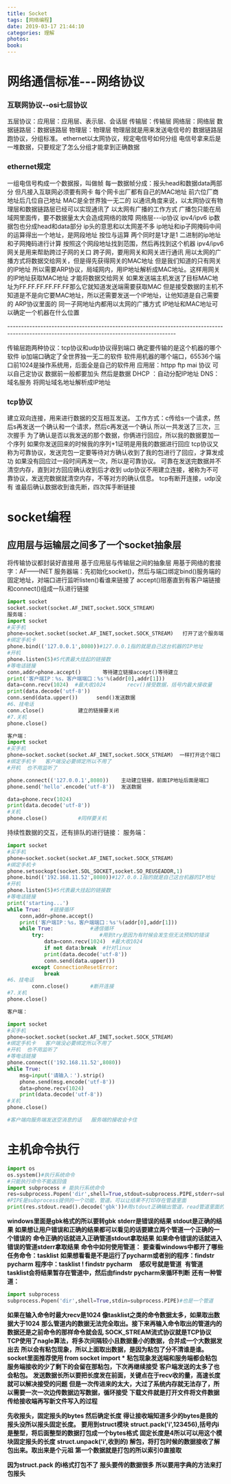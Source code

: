 ```yaml
---
title: Socket
tags: [网络编程]
date: 2019-03-17 21:44:10
categories: 理解
photos:
book:
---
```


# 网络通信标准---网络协议

### 互联网协议--osi七层协议

五层协议：应用层：应用层、表示层、会话层
          传输层：传输层
   	 网络层：网络层
   	 数据链路层：数据链路层
    	物理层：物理层
物理层就是用来发送电信号的
数据链路层跑协议，分组标准。 ethernet以太网协议，规定电信号如何分组
电信号拿来后是一堆数据，只要规定了怎么分组才能拿到正确数据

### ethernet规定

一组电信号构成一个数据报，叫做帧
每一数据帧分成：报头head和数据data两部分
但凡接入互联网必须要有网卡
每个网卡出厂都有自己的MAC地址   前六位厂商地址后几位自己地址
MAC是全世界独一无二的
以通讯角度来说，以太网协议有物理层和数据链路层已经可以实现通讯了
以太网有广播的工作方式
广播包只能在局域网里面传，要不数据量太大会造成网络的故障
网络层---ip协议  ipv4/ipv6
ip数据包也分成head和data部分 ip头的意思和以太网差不多
ip地址和ip子网掩码中间的运算得出一个地址，是网段地址
按位与运算   两个同时是1才是1  二进制的ip地址和子网掩码进行计算
按照这个网段地址找到范围，然后再找到这个机器
ipv4/ipv6网关是用来帮助跨过子网的关口
跨子网，要用网关和网关进行通讯
用以太网的广播方式将数据交给网关，但是得先获得网关的MAC地址
但是我们知道的只有网关的IP地址
所以需要ARP协议，局域网内，用IP地址解析成MAC地址。这样用网关的IP地址获取MAC地址
才能将数据交给网关
如果发送端主机发送了目标MAC地址为FF.FF.FF.FF.FF.FF那么它就知道发送端需要获取MAC
但是接受数据的主机不知道是不是向它要MAC地址，所以还需要发送一个IP地址，让他知道是自己需要的
ARP协议里面的
同一子网地址内都用以太网的广播方式
IP地址和MAC地址可以确定一个机器在什么位置

\-------------------------------------------------------------------------------------------------------------------------------------------

传输层跑两种协议：tcp协议和udp协议得到端口    确定要传输的是这个机器的哪个软件
ip加端口确定了全世界独一无二的软件
软件用机器的哪个端口，65536个端口前1024是操作系统用，后面全是自己的软件用
应用层：httpp ftp mai  协议   可以自己定协议
数据前一般都要加头  然后是数据
DHCP ：自动分配IP地址
DNS：域名服务   将网址域名地址解析成IP地址

### tcp协议

建立双向连接，用来进行数据的交互相互发送。
工作方式：c传给s一个请求，然后s再发送一个确认和一个请求，然后c再发送一个确认
所以一共发送了三次，三次握手
为了确认是否以我发送的那个数据，你俩进行回应，所以我的数据要加一个序列
如果你发送回来的时候我的序列+1证明是用我的数据进行回应
tcp协议又称为可靠协议，发送完包一定要等待对方确认收到了我的包进行了回应，才算发成功
如果没有回应过一段时间再发一次，所以是可靠协议。
可靠在发送完数据并不清空内存，直到对方回应确认收到后才收到
udp协议不用建立连接，被称为不可靠协议，发送完数据就清空内存，不等对方的确认信息。
tcp有断开连接，udp没有
谁最后确认数据收到谁先断，四次挥手断链接

# socket编程

## 应用层与运输层之间多了一个socket抽象层

将传输协议都封装好直接用
基于应用层与传输层之间的抽象层
用基于网络的套接字：AF——INET
服务器端：先初始化socket()，然后与端口绑定bind()服务端的固定地址，对端口进行监听listen()看谁来链接了
accept()阻塞直到有客户端链接  和connect()组成一队进行链接

```python
import socket
socket.socket(socket.AF_INET,socket.SOCK_STREAM)
服务端：
import socket
#买手机
phone=socket.socket(socket.AF_INET,socket.SOCK_STREAM)   打开了这个服务端最后要关闭
#绑定手机卡
phone.bind(('127.0.0.1',8080))#127.0.0.1指的就是自己这台机器的IP地址
#开机
phone.listen(5)#5代表最大挂起的链接数
#等电话链接
conn,addr=phone.accept()       等待建立链接accept()等待建立
print('客户端IP：%s，客户端端口：%s'%(addr[0],addr[1]))
data=conn.recv(1024)  #最大收1024       recv()接受数据，括号内最大接收量
print(data.decode('utf-8'))
conn.send(data.upper())      send()发送数据
#6、挂电话
conn.close()           建立的链接要关闭
#7.关机
phone.close()

客户端：
import socket
#买手机
phone=socket.socket(socket.AF_INET,socket.SOCK_STREAM)  一样打开这个端口
#绑定手机卡   客户端没必要绑定所以不用了
#开机  也不用监听了

phone.connect(('127.0.0.1',8080))    主动建立链接，前面IP地址后面是端口
phone.send('hello'.encode('utf-8'))  发送数据

data=phone.recv(1024)
print(data.decode('utf-8'))
#关机
phone.close()          #同样要关机
```

持续性数据的交互，还有排队的进行链接：
服务端：

```python
import socket
#买手机
phone=socket.socket(socket.AF_INET,socket.SOCK_STREAM)
#绑定手机卡
phone.setsockopt(socket.SOL_SOCKET,socket.SO_REUSEADDR,1)
phone.bind(('192.168.11.52',8080))#127.0.0.1指的就是自己这台机器的IP地址
#开机
phone.listen(5)#5代表最大挂起的链接数
#等电话链接
print('starting...')
while True:   #链接循环
    conn,addr=phone.accept()
    print('客户端IP：%s，客户端端口：%s'%(addr[0],addr[1]))
    while True:            #通信循环
        try:                  #用到try是因为有时候会发生但无法预知的错误
            data=conn.recv(1024)  #最大收1024
            if not data:break  #针对linux
            print(data.decode('utf-8'))
            conn.send(data.upper())
        except ConnectionResetError:
            break
#6、挂电话
        conn.close()       #断开连接
#7.关机
phone.close()

客户端：

import socket
#买手机
phone=socket.socket(socket.AF_INET,socket.SOCK_STREAM)
#绑定手机卡   客户端没必要绑定所以不用了
#开机  也不用监听了
#等电话链接
phone.connect(('192.168.11.52',8080))
while True:
    msg=input('请输入：').strip()
    phone.send(msg.encode('utf-8'))
    data=phone.recv(1024)
    print(data.decode('utf-8'))
#关机
phone.close()

#客户端向服务端发送空消息的话   服务端的接收会卡住 
```

# 主机命令执行 

```python
import os
os.system()#执行系统命令
#只能执行命令不能返回值
import subprocess # 能执行系统命令
res=subprocess.Popen('dir',shell=True,stdout=subprocess.PIPE,stderr=subprocess.PIPE) #第一个参数是执行命令的字符串形式，第二个是shell=True代表使用命令解释器
#PIPE是subprocess提供的一个功能，管道。可以让结果不打印存在管道里面
print(res.stdout.read().decode('gbk'))#用stdout正确输出管道，read管道里面的数据
```

**windows里面是gbk格式的所以要转gbk** **stderr是错误的结果 stdout是正确的结果** **如果想让用户错误和正确的结果都可以看见的话要建立两个管道一个正确的一个错误的** **命令正确的话就进入正确管道stdout拿取结果** **如果命令错误的话就进入错误的管道stderr拿取结果** **命令中如何使用管道：** **要查看windows中都开了哪些任务命令：tasklist** **如果想看看是不是运行了pycharm或者别的程序：findstr pycharm** **程序中：tasklist ! findstr pycharm     感叹号就是管道**  **有管道tasklist会将结果暂存在管道中，然后由findstr pycharm来循环判断** **还有一种管道：** 

```python
import subprocess
subprocess.Popen('dir',shell=True,stdin=subprocess.PIPE)#也是一个管道
```

**如果在输入命令时最大recv是1024  像tasklist之类的命令数据太多，如果取出数据大于1024**
**那么管道内的数据无法完全取出。接下来再输入命令取出的管道内的数据还是之前命令的那样命令就会乱**
**SOCK_STREAM流式协议就是TCP协议**
**TCP使用了nagle算法，将多次间隔较小且数据量小的数据，合并成一个大数据发出去**
**所以会有粘包现象，所以上面取出数据，是因为粘包了分不清谁是谁。**
**socket里面推荐使用 from socket import \***
**粘包现象发送端和服务端都会粘包**
**服务端接收的少了剩下的会留在那粘包，下次再继续接受**
**客户端发送的太多了也会粘包。**
**发送数据长所以要把长度发在前面，关键点在于recv收的量，高速长度就可以解决接受的问题**
**但是一次传进来的太大，大过了系统内存就无法存了，所以需要一次一次边传数据边写数据，循环接受**
**下载文件就是打开文件将文件数据传给接收端再写新文件写入的过程**

**先收报头，固定报头的bytes 然后确定长度**
**得让接收端知道多少的bytes是我的报头没所以报头固定长度。**
**要用到struct模块**
**struct.pack('i',123456),括号内i是整型，将后面整型的数据打包成一个bytes格式**
**固定长度是4所以可以用这个模块固定报头的长度**
**struct.unpack('i',收到的) 解包，将打包时候的数据接收了解包出来。取出来是个元祖**
**第一个数据就是打包的所以索引0直接取**

**因为struct.pack  的i格式打包不了  报头要传的数据很多**
**所以要用字典的方法来打包报头**